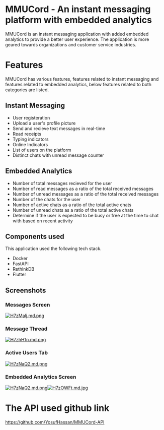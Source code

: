 # MMUCord - An instant messaging platform with embedded analytics

MMUCord is an instant messaging application with added embedded analytics to provide a better user experience. The application is more geared towards organizations and customer service industries.

# Features

MMUCord has various features, features related to instant messaging and features related to embedded analytics, below features related to both categories are listed.

## Instant Messaging

- User registeration
- Upload a user's profile picture
- Send and recieve text messages in real-time
- Read receipts
- Typing indicators
- Online Indicators
- List of users on the platform
- Distinct chats with unread message counter

## Embedded Analytics

- Number of total messages recieved for the user
- Number of read messages as a ratio of the total received messages
- Number of unread messages as a ratio of the total received messages
- Number of the chats for the user
- Number of active chats as a ratio of the total active chats
- Number of unread chats as a ratio of the total active chats
- Determine if the user is expected to be busy or free at the time to chat with based on recent activity

## Components used

This application used the following tech stack.

- Docker
- FastAPI
- RethinkDB
- Flutter

## Screenshots
### Messages Screen
[![H7zMalj.md.png](https://iili.io/H7zMalj.md.png)](https://freeimage.host/i/H7zMalj)
### Message Thread
[![H7zhH1n.md.png](https://iili.io/H7zhH1n.md.png)](https://freeimage.host/i/H7zhH1n)
### Active Users Tab
[![H7zNaQ2.md.png](https://iili.io/H7zNaQ2.md.png)](https://freeimage.host/i/H7zNaQ2)
### Embedded Analytics Screen
[![H7zNaQ2.md.png](https://iili.io/H7zNaQ2.md.png)](https://freeimage.host/i/H7zNaQ2)[![H7zOWFt.md.jpg](https://iili.io/H7zOWFt.md.jpg)](https://freeimage.host/i/H7zOWFt)

# The API used github link
https://github.com/YosufHassan/MMUCord-API
